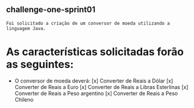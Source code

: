 ## challenge-one-sprint01
``` Foi solicitado a criação de um conversor de moeda utilizando a linguagem Java. ```
# As características solicitadas forão as seguintes:
* O conversor de moeda deverá:
[x] Converter de Reais a Dólar
[x] Converter de Reais a Euro
[x] Converter de Reais a Libras Esterlinas
[x] Converter de Reais a Peso argentino
[x] Converter de Reais a Peso Chileno
